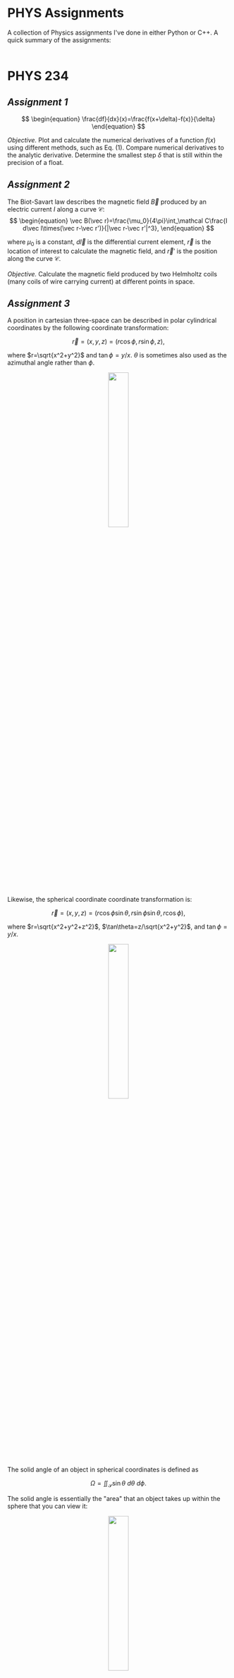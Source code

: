 # PHYS Assignments
 
A collection of Physics assignments I've done in either Python or C++. A quick summary of the assignments:
<br />
<br />

# PHYS 234

## <em>Assignment 1</em>

$$
\begin{equation}
    \frac{df}{dx}(x)=\frac{f(x+\delta)-f(x)}{\delta}
\end{equation}
$$

<em>Objective.</em> Plot and calculate the numerical derivatives of a function $f(x)$ using different methods, such as Eq. (1). Compare numerical derivatives to the analytic derivative. Determine the smallest step $\delta$ that is still within the precision of a float.

## <em>Assignment 2</em>

The Biot-Savart law describes the magnetic field $\vec B$ produced by an electric current $I$ along a curve $\mathcal C$:
$$
\begin{equation}
    \vec B(\vec r)=\frac{\mu_0}{4\pi}\int_\mathcal C\frac{I d\vec l\times(\vec r-\vec r')}{|\vec r-\vec r'|^3},
\end{equation}
$$

where $\mu_0$ is a constant, $d\vec l$ is the differential current element, $\vec r$ is the location of interest to calculate the magnetic field, and $\vec r'$ is the position along the curve $\mathcal C$.<br /> <br />
<em>Objective.</em> Calculate the magnetic field produced by two Helmholtz coils (many coils of wire carrying current) at different points in space.

## <em>Assignment 3</em>

A position in cartesian three-space can be described in polar cylindrical coordinates by the following coordinate transformation:

$$
\begin{equation}
    \vec r=(x, y, z)=(r\cos\phi, r\sin\phi, z),
\end{equation}
$$

where $r=\sqrt{x^2+y^2}$ and $\tan\phi=y/x$. $\theta$ is sometimes also used as the azimuthal angle rather than $\phi$.

<div style="text-align: center">
    <img src="media/polar.png" style="width: 30%" />
</div>

<br />
Likewise, the spherical coordinate coordinate transformation is:

$$
\begin{equation}
    \vec r=(x,y,z)=(r\cos\phi\sin\theta, r\sin\phi\sin\theta, r\cos\phi),
\end{equation}
$$

where $r=\sqrt{x^2+y^2+z^2}$, $\tan\theta=z/\sqrt{x^2+y^2}$, and $\tan\phi=y/x$.

<div style="text-align: center">
    <img src="media/spherical.png" style="width: 30%" />
</div>

The solid angle of an object in spherical coordinates is defined as

$$
\begin{equation}
    \Omega=\iint_\mathcal S \sin\theta\ d\theta\ d\phi.
\end{equation}
$$

The solid angle is essentially the "area" that an object takes up within the sphere that you can view it:

<div style="text-align: center">
    <img src="media/solid-angle.png" style="width: 30%" />
</div>
<br />

<em>Objective.</em> For a cylinder that is displaced from the origin in three-space, find the integration limits of $\theta$ and $\phi$ to be used in Eq. (5). Find the solid angle that this cylinder takes up using Eq. (5).

## <em>Assignment 4</em>

The planets have an orbital period (<em>i.e.,</em> a year) about the sun that depends on the distance from the sun, the mass of the planet, the velocity of the planet, etc. Newton's Law of Gravity provides a set of coupled differential equations that describe the motion of a planet about the sun. When solved, these equations can tell us the length of a year. NASA's Horizon system provides data about planets (<em>e.g.,</em> mass) that can be used in Newton's Law of Gravity. <br />

<em>Objective.</em> Calculate the length of one year for Earth using Newton's Law of Gravity and data from the NASA Horizon system.

## <em>Assignment 5</em>

One of the earliest applications of Quantum Mechanics was solving the wavefunction for an electron in the hydrogen atom. The wavefunction $\Psi(x,t)$ describes where a particle is likely to be found in space. To find the wavefunction, the Schrodinger equation must be solved in three dimensions:

$$
\begin{equation}
    i\hbar\frac{\partial\Psi}{\partial t}=-\frac{\hbar^2}{2m}\nabla^2\Psi(x,t)+V(x,t),
\end{equation}
$$

where $i=\sqrt{-1}$, $\hbar$ is the reduced planck constant, $m$ is the mass of the particle, and $V(x,t)$ is the potential the particle is subject to. The Laplacian $\nabla^2$ is defined as

$$
\begin{equation}
    \nabla^2=\frac{\partial^2\ }{\partial x^2}+\frac{\partial^2\ }{\partial y^2}+\frac{\partial^2\ }{\partial z^2}.
\end{equation}
$$

For an electron in the hydrogen atom, the potential is just the Coloumb potential between the electron and proton in the atom:

$$
\begin{equation}
    V(x,t)=V(x)=-\frac{1}{4\pi\epsilon_0}\frac{e^2}{x^2+y^2+z^2},
\end{equation}
$$

where $\epsilon_0$ is a constant and $e$ is the elementary charge. After inserting this potential into Eq. (6), the wavefunction for the electron can be solved for. The solutions give rise to three constants $n$, $l$, and $\lambda$ (or $m$), which can be varied to describe all the different electron orbitals of the hydrogen atom. Some of these orbitals are shown below.

<div style="text-align: center">
    <img src="media/orbitals.png" style="width: 75%" />
</div>

<em>Objective. </em> Solve (numerically) the Schrodinger equation for an electron in the hydrogen atom and plot the different wavefunctions the electron can be described by.

## <em>Assignment 6</em>

In 1911, Ernest Rutherford shot alpha particles (a helium nucleus) at a sheet of gold foil. This is now known as Rutherford scattering. He found that some particles went straight through, some were scattered at an angle, and some bounced right back. The data he collected from these scattering experiments allowed him to estimate the size of the nucleus of a gold atom. The deflection of the alpha particle $q_1$ by the nucleus $q_2$ is due to the electrostatic Columb force:

$$
\begin{equation}
    \vec F_{12}=\frac{1}{4\pi\epsilon_0}\frac{q_1q_2}{|\vec r_1-\vec r_2|^3}(\vec r_1-\vec r_2).
\end{equation}
$$

Like Newton's Law of Gravity, this gives rise to a set of coupled differential equations which can be solved to find the trajectory of a scattered alpha particle.

An example of an alpha particle being scattered is shown below.

<div style="text-align: center">
    <img src="media/impact.png" style="width: 30%" />
</div>

The Monte-Carlo technique in Physics is used to generate a distribution of some value (<em>e.g.,</em> position) which follows a given probability distribution (<em>e.g.,</em> a normal distribution).

<em>Objective. </em> Use a Monte-Carlo technique to generate a uniform distribution of methylene atoms in a small square. Again using a Monte-Carlo technique, throw alpha particles at the sheet of Methylene, and solve for the trajectory of the alpha particle as it heads toward the methylene sheet. Find the scattering angle of the alpha particle, and how much energy it loses.
<br />
<br />

# PHYS 372

## <em> Assignment 5</em>

The one-dimensional time-independent Schrodinger equation is defined as

$$
\begin{equation}
    i\hbar\frac{\partial\Psi}{\partial t}=-\frac{\hbar^2}{2m}\frac{\partial^2\ }{\partial x^2}\Psi(x,t)+V(x),
\end{equation}
$$

where $i=\sqrt{-1}$, $\hbar$ is the reduced Planck constant, $m$ is the mass of the particle, and $V(x)$ is the potential the particle is subject to. When solved, the Schrodinger equation yields a wavefunction $\Psi(x,t)$ which describes the particle.

The wavefunction $\Psi(x,t)$ of a particle can be represented as a linear combination of quantum states:

$$
\begin{equation}
    \Psi(x,t)=\sum_n c_n\psi_n(x)e^{-iE_nt/\hbar},
\end{equation}
$$

where $\psi_n(x)$ are the basis vectors used, $c_n$ is how much each basis vector contributes to the wavefunction, and $E_n$ is the energy associated with the basis vector. Given a wavefunction at $t=0$, $\Psi(x,0)$, the coefficients $c_n$ can be calculated as

$$
\begin{equation}
    c_n=\int\psi_n^*\Psi(x,0)\ dx.
\end{equation}
$$

A particle in the harmonic oscillator problem has a potential $V(x)=m\omega^2x^2/2$, where $\omega$ is the angular frequency of the particle (how fast it's oscillating). The potential is shown below.

<div style="text-align: center">
    <img src="media/oscillator.png" style="width: 50%" />
</div>

Likewise, the infinite square well problem of width $a$ has a potential defined by

$$
\begin{equation}
    V(x)=\begin{cases}0, & 0<x<a \\ \infty, & \text{otherwise}\end{cases}.
\end{equation}
$$

The potential is shown below.

<div style="text-align: center">
    <img src="media/isw.png" style="width: 50%" />
</div>

<br />
<em>Objective. </em> Construct a potential by placing a harmonic oscillator inside of an infinite square well. Solve the Schrodinger equation in the basis of infinite square well eigenfunctions. Plot the resulting wavefunction against the wavefunction for a particle in the harmonic oscillator to see how much the square well affects the wavefunction.

<br />
<em>Note: I skipped over many details in the explanation here for the sake of brevity. The original paper by Dr. Frank Marsiglio in the corresponding folder can be read for further details.</em>
<br />
<br />

# PHYS 381

## <em> Assignment 5</em>

The Dirac delta function is (lazily) defined as

$$
\begin{equation}
    \delta(x-x_0)=\begin{cases}0, & x\ne x_0 \\ \infty, & x=x_0\end{cases}.
\end{equation}
$$

The Dirac delta function satisfies the integral property

$$
\begin{equation}
    \int_a^b f(x)\delta(x-x_0)\ dx=\begin{cases} f(x_0), & a<x_0<b \\ 0, & \text{otherwise}\end{cases}.
\end{equation}
$$

The graph of the Dirac delta function looks like:

<div style="text-align: center">
    <img src="media/dirac.png" style="width: 50%" />
</div>

<br />
The origin of this function begins with the Gaussian curve:

$$
\begin{equation}
    f(x)=\frac{1}{\sqrt{2\pi\sigma}}\exp\left(-\frac{x^2}{2\sigma^2}\right),
\end{equation}
$$

where $\sigma$ describes the width of the curve. A smaller $\sigma$ means a tighter distribution, as shown below.

<div style="text-align: center">
    <img src="media/gaussian.png" style="width: 50%" />
</div>

It is easy to see that as $\sigma$ approaches $0$, the Gaussian distribution becomes the Dirac delta function. <em>i.e.,</em>

$$
\begin{equation}
    \delta(x-x_0)=\lim_{\sigma\to 0} \frac{1}{\sqrt{2\pi\sigma}}\exp\left(-\frac{(x-x_0)^2}{2\sigma^2}\right),
\end{equation}
$$

which is the not-so-lazy definition.

The derivative of a function can be calculated using the Dirac delta function. Using integration by parts and considering the following integral,

$$
\begin{aligned}
    \int_a^b f(x)\frac{d\ }{dx}\delta(x-x_0)\ dx&=\underbrace{\left.f(x)\delta(x-x_0)\right|_a^b}_{=0}-\int_a^b\frac{df}{dx}\delta(x-x_0)\ dx \\
    &=-\int_a^b\frac{df}{dx}\delta(x-x_0)\ dx.
\end{aligned}
$$
 
Invoking Eq. (15),

$$
\begin{equation}
    \int_a^b f(x)\frac{d\ }{dx}\delta(x-x_0)\ dx=\begin{cases}-\left.\frac{df}{dx}\right|_{x=x_0}, & a<x_0<b \\ 0, & \text{otherwise}\end{cases}.
\end{equation}
$$

Therefore, for any function $f(x)$, numerically integrating the function multiplied by a Gaussian with a narrow width centered about $x_0$ will yield the derivative of $f(x)$ at $x=x_0$.

<em>Objective. </em> Calculate the derivative of $f(x)=\sin(x)$ by numerically integrating Eq. (18).
